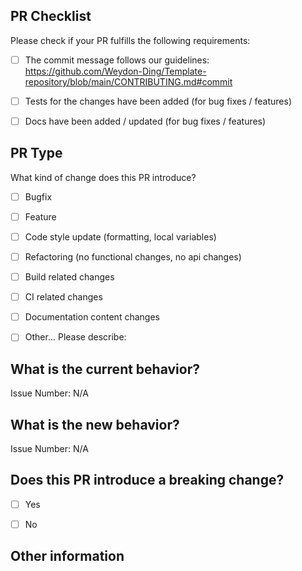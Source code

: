 ## PR Checklist
Please check if your PR fulfills the following requirements:

- [ ] The commit message follows our guidelines: https://github.com/Weydon-Ding/Template-repository/blob/main/CONTRIBUTING.md#commit
- [ ] Tests for the changes have been added (for bug fixes / features)
- [ ] Docs have been added / updated (for bug fixes / features)


## PR Type
What kind of change does this PR introduce?

<!-- Please check the one that applies to this PR using "x". -->

- [ ] Bugfix
- [ ] Feature
- [ ] Code style update (formatting, local variables)
- [ ] Refactoring (no functional changes, no api changes)
- [ ] Build related changes
- [ ] CI related changes
- [ ] Documentation content changes
- [ ] Other... Please describe:


## What is the current behavior?
<!-- Please describe the current behavior that you are modifying, or link to a relevant issue. -->

Issue Number: N/A


## What is the new behavior?
<!-- Please describe the new behavior that you are adding, or link to a relevant issue. -->

Issue Number: N/A


## Does this PR introduce a breaking change?

- [ ] Yes
- [ ] No


<!-- If this PR contains a breaking change, please describe the impact and migration path for existing applications below. -->


## Other information
